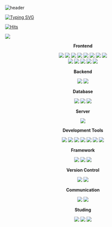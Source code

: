 ![header](https://capsule-render.vercel.app/api?type=waving&color=6633FF&text=&animation=twinkling&height=100)

[![Typing SVG](https://readme-typing-svg.demolab.com?font=Alkatra&weight=500&size=45&duration=3500&pause=3&color=6633FF&center=false&vCenter=false&multiline=true&repeat=true&width=1000&height=100&lines=Welcome+to+C.S.H's+GitHub!👋)](https://git.io/typing-svg)

[![Hits](https://hits.seeyoufarm.com/api/count/incr/badge.svg?url=https%3A%2F%2Fgithub.com%2Fcheonseunghyeon&count_bg=%2379C83D&title_bg=%23555555&icon=github.svg&icon_color=%23E7E7E7&title=GITHUB&edge_flat=false)](https://hits.seeyoufarm.com)

<img src="https://github-readme-stats.vercel.app/api?username=cheonseunghyeon&show_icons=true&theme=tokyonight">

<div align=center>
    <!-- Frontend -->
    <p><strong>Frontend</strong></p>
    <div>
        <img src="https://img.shields.io/badge/html5-E34F26?style=flat-square&logo=html5&logoColor=white"> 
        <img src="https://img.shields.io/badge/css-1572B6?style=flat-square&logo=css3&logoColor=white"> 
        <img src="https://img.shields.io/badge/javascript-F7DF1E?style=flat-square&logo=javascript&logoColor=white">
        <img src="https://img.shields.io/badge/bootstrap-7952B3?style=flat-square&logo=bootstrap&logoColor=white">
        <img src="https://img.shields.io/badge/React-61DAFB?style=flat-square&logo=react&logoColor=white">
        <img src="https://img.shields.io/badge/TypeScript-3178C6?style=flat-square&logo=typescript&logoColor=white">
        <img src="https://img.shields.io/badge/React Native-673AB8?style=flat-square&logo=createreactapp&logoColor=white">
        <img src="https://img.shields.io/badge/React Hook Form-EC5990?style=flat-square&logo=reacttable&logoColor=white">
    </div>
  <div>
    <img src="https://img.shields.io/badge/Sass-CC6699?style=style=flat&logo=sass&logoColor=white">
    <img src="https://img.shields.io/badge/RTK-764ABC?style=style=flat&logo=redux&logoColor=white">
    <img src="https://img.shields.io/badge/Typescript-3178C6?style=style=flat&logo=typescript&logoColor=white">
            <img src="https://img.shields.io/badge/React Native-673AB8?style=flat-square&logo=createreactapp&logoColor=white">
        <img src="https://img.shields.io/badge/React Hook Form-EC5990?style=flat-square&logo=reacttable&logoColor=white">
  </div>
    <!-- Backend -->
    <p><strong>Backend</strong></p>
    <div>
        <img src="https://img.shields.io/badge/Node.js-339933?style=flat-square&logo=node.js&logoColor=white">
        <img src="https://img.shields.io/badge/Python-3776AB?style=flat-square&logo=python&logoColor=white"> 
    </div>
    <!-- Database -->
    <p><strong>Database</strong></p>
    <div>
      <img src="https://img.shields.io/badge/MongoDB-47A248?style=flat-square&logo=mongodb&logoColor=white">
        <img src="https://img.shields.io/badge/mysql-4479A1?styleflat-square&logo=mysql&logoColor=white"> 
        <img src="https://img.shields.io/badge/firebase-FFCA28?style=flat-square&logo=firebase&logoColor=white">
    </div>
    <!-- Server -->
    <p><strong>Server</strong></p>
    <div>
          <img src="https://img.shields.io/badge/linux-FCC624?style=flat-square&logo=linux&logoColor=black"> 
    </div>
    <!-- Development Tools -->
    <p><strong>Development Tools</strong></p>
    <div>
        <img src="https://img.shields.io/badge/Visual Studio Code-007ACC?style=flat-square&logo=visual-studio-code&logoColor=white">
        <img src="https://img.shields.io/badge/Visual Studio-5C2D91?style=flat-square&logo=visual-studio&logoColor=white">
        <img src="https://img.shields.io/badge/Eclipse IDE-2C2255?style=flat-square&logo=eclipse-ide&logoColor=white">
        <img src="https://img.shields.io/badge/Anaconda-44A833?style=flat-square&logo=anaconda&logoColor=white">
        <img src="https://img.shields.io/badge/DBeaver-4D4D4D?style=flat-square&logo=dbeaver&logoColor=white">
        <img src="https://img.shields.io/badge/Google Colab-F9AB00?style=flat-square&logo=googlecolab&logoColor=white">
        <img src="https://img.shields.io/badge/Jupyter Notebook-F37626?style=flat-square&logo=jupyter&logoColor=white">
    </div>
    <!-- Framework -->
    <p><strong>Framework</strong></p>
    <div>
        <img src="https://img.shields.io/badge/Flask-000000?style=flat-square&logo=flask&logoColor=white">
              <img src="https://img.shields.io/badge/Django-092E20?style=flat-square&logo=django&logoColor=white">
        <img src="https://img.shields.io/badge/Bootstrap-7952B3?style=flat-square&logo=bootstrap&logoColor=white">
    </div>
    <!-- Version Control -->
    <p><strong>Version Control</strong></p>
    <div>
        <img src="https://img.shields.io/badge/Git-F05032?style=flat-square&logo=git&logoColor=white">
        <img src="https://img.shields.io/badge/GitHub-181717?style=flat-square&logo=github&logoColor=white">
    </div>
    <!-- Communication -->
    <p><strong>Communication</strong></p>
    <div>
        <img src="https://img.shields.io/badge/Figma-F24E1E?style=flat-square&logo=figma&logoColor=white">
        <img src="https://img.shields.io/badge/StarUML-7D57C1?style=flat-square&logo=staruml&logoColor=white">
    </div>
      <!-- Studing -->
    <p><strong>Studing</strong></p>
    <div>
 <img src="https://img.shields.io/badge/Java-007396?style=flat-square&logo=Java&logoColor=white"> 
              <img src="https://img.shields.io/badge/Spring-6DB33F?style=flat-square&logo=spring&logoColor=white">
        <img src="https://img.shields.io/badge/Spring Boot-6DB33F?style=flat-square&logo=spring-boot&logoColor=white">
    </div>
</div><br>
</div>

